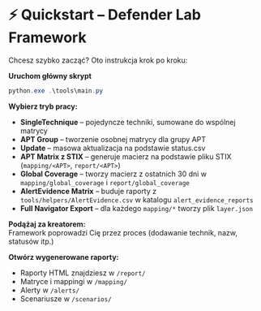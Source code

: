  # ⚡ Quickstart – Defender Lab Framework
 
 Chcesz szybko zacząć? Oto instrukcja krok po kroku:
 
**Uruchom główny skrypt**
   ```powershell
   python.exe .\tools\main.py
   ```

**Wybierz tryb pracy:**
- **SingleTechnique** – pojedyncze techniki, sumowane do wspólnej matrycy
- **APT Group** – tworzenie osobnej matrycy dla grupy APT
- **Update** – masowa aktualizacja na podstawie status.csv
- **APT Matrix z STIX** – generuje macierz na podstawie pliku STIX (`mapping/<APT>`, `report/<APT>`)
- **Global Coverage** – tworzy macierz z ostatnich 30 dni w `mapping/global_coverage` i `report/global_coverage`
- **AlertEvidence Matrix** – buduje raporty z `tools/helpers/AlertEvidence.csv` w katalogu `alert_evidence_reports`
- **Full Navigator Export** – dla każdego `mapping/*` tworzy plik `layer.json`
 
 **Podążaj za kreatorem:**  
 Framework poprowadzi Cię przez proces (dodawanie technik, nazw, statusów itp.)
 
 **Otwórz wygenerowane raporty:**
 - Raporty HTML znajdziesz w `/report/`
 - Matryce i mappingi w `/mapping/`
 - Alerty w `/alerts/`
 - Scenariusze w `/scenarios/`
